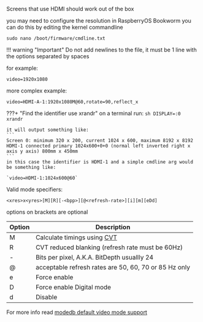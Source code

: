 
Screens that use HDMI should work out of the box

you may need to configure the resolution in RaspberryOS Bookworm
you can do this by editing the kernel commandline

```
sudo nano /boot/firmware/cmdline.txt
```

!!! warning "Important"
    Do not add newlines to the file, it must be 1 line with the options separated by spaces

for example:
```
video=1920x1080
```

more complex example:
```
video=HDMI-A-1:1920x1080M@60,rotate=90,reflect_x
```

???+ "Find the identifier use xrandr"
    on a terminal run:
    ```sh
    DISPLAY=:0 xrandr
    ```

    it will output something like:
    ```
    Screen 0: minimum 320 x 200, current 1024 x 600, maximum 8192 x 8192
    HDMI-1 connected primary 1024x600+0+0 (normal left inverted right x axis y axis) 800mm x 450mm
    ```
    in this case the identifier is HDMI-1 and a simple cmdline arg would be something like:

    `video=HDMI-1:1024x600@60`


Valid mode specifiers:
```
<xres>x<yres>[M][R][-<bpp>][@<refresh-rate>][i][m][eDd]
```
options on brackets are optional

| Option          | Description                                                                            |
|-----------------|----------------------------------------------------------------------------------------|
| M               | Calculate timings using [CVT](https://en.wikipedia.org/wiki/Coordinated_Video_Timings) |
| R               | CVT reduced blanking (refresh rate must be 60Hz)                                       |
| -<bpp>          | Bits per pixel, A.K.A. BitDepth usuallly 24                                            |
| @<refresh-rate> | acceptable refresh rates are 50, 60, 70 or 85 Hz only                                  |
| e               | Force enable                                                                           |
| D               | Force enable Digital mode                                                              |
| d               | Disable                                                                                |

For more info read [modedb default video mode support](https://docs.kernel.org/fb/modedb.html)
